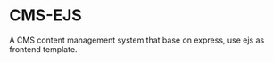 CMS-EJS
===========

A CMS content management system that base on express, use ejs as frontend template.
